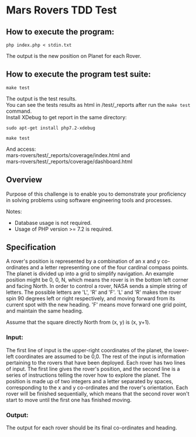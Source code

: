 # Mars Rovers TDD Test

## How to execute the program:
`php index.php < stdin.txt`

The output is the new position on Planet for each Rover.

## How to execute the program test suite:
`make test`

The output is the test results.  
You can see the tests results as html in /test/_reports after run the `make test` command.  
Install XDebug to get report in the same directory:

`sudo apt-get install php7.2-xdebug`

`make test`

And access:  
mars-rovers/test/_reports/coverage/index.html and  
mars-rovers/test/_reports/coverage/dashboard.html

## Overview
Purpose of this challenge is to enable you to demonstrate your proficiency in solving problems
using software engineering tools and processes. 

Notes:
- Database usage is not required.
- Usage of PHP version >= 7.2 is required.

## Specification

A rover's position is represented by a combination of an x and y co-ordinates and a letter
representing one of the four cardinal compass points. The planet is divided up into a grid to
simplify navigation. An example position might be 0, 0, N, which means the rover is in the
bottom left corner and facing North.
In order to control a rover, NASA sends a simple string of letters. The possible letters are 'L', 'R'
and 'F'. 
'L' and 'R' makes the rover spin 90 degrees left or right respectively, and moving forward
from its current spot with the new heading.
'F' means move forward one grid point, and maintain the same heading.

Assume that the square directly North from (x, y) is (x, y+1).

### Input:
The first line of input is the upper-right coordinates of the planet, the lower-left coordinates are
assumed to be 0,0.
The rest of the input is information pertaining to the rovers that have been deployed. Each rover
has two lines of input. The first line gives the rover's position, and the second line is a series of
instructions telling the rover how to explore the planet.
The position is made up of two integers and a letter separated by spaces, corresponding to the
x and y co-ordinates and the rover's orientation.
Each rover will be finished sequentially, which means that the second rover won't start to move
until the first one has finished moving.

### Output:
The output for each rover should be its final co-ordinates and heading.

